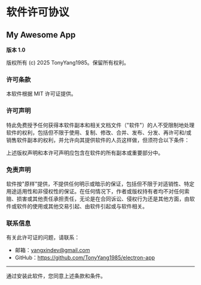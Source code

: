 # 软件许可协议

## My Awesome App

**版本 1.0**

版权所有 (c) 2025 TonyYang1985。保留所有权利。

### 许可条款

本软件根据 MIT 许可证提供。

### 许可声明

特此免费授予任何获得本软件副本和相关文档文件（"软件"）的人不受限制地处理软件的权利，包括但不限于使用、复制、修改、合并、发布、分发、再许可和/或销售软件副本的权利，并允许向其提供软件的人员这样做，但须符合以下条件：

上述版权声明和本许可声明应包含在软件的所有副本或重要部分中。

### 免责声明

软件按"原样"提供，不提供任何明示或暗示的保证，包括但不限于对适销性、特定用途适用性和非侵权性的保证。在任何情况下，作者或版权持有者均不对任何索赔、损害或其他责任承担责任，无论是在合同诉讼、侵权行为还是其他方面，由软件或软件的使用或其他交易引起、由软件引起或与软件相关。

### 联系信息

有关此许可证的问题，请联系：
- 邮箱：yangxindev@gmail.com
- GitHub：https://github.com/TonyYang1985/electron-app

---

通过安装此软件，您同意上述条款和条件。